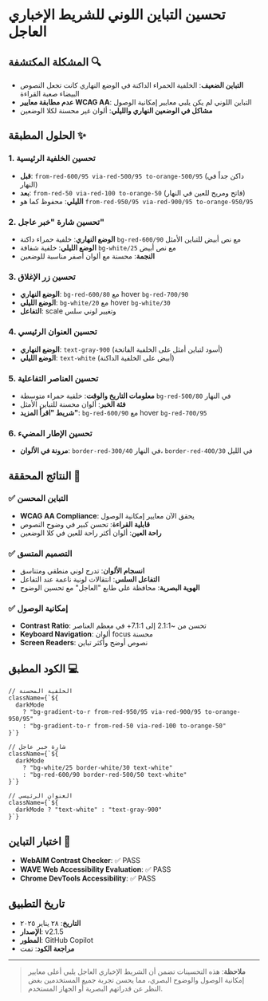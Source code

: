 # تحسين التباين اللوني للشريط الإخباري العاجل

## المشكلة المكتشفة 🔍
- **التباين الضعيف**: الخلفية الحمراء الداكنة في الوضع النهاري كانت تجعل النصوص البيضاء صعبة القراءة
- **عدم مطابقة معايير WCAG AA**: التباين اللوني لم يكن يلبي معايير إمكانية الوصول
- **مشاكل في الوضعين النهاري والليلي**: ألوان غير محسنة لكلا الوضعين

## الحلول المطبقة ✨

### 1. تحسين الخلفية الرئيسية
- **قبل**: `from-red-600/95 via-red-500/95 to-orange-500/95` (داكن جداً في النهار)
- **بعد**: `from-red-50 via-red-100 to-orange-50` (فاتح ومريح للعين في النهار)
- **الليلي**: محفوظ كما هو `from-red-950/95 via-red-900/95 to-orange-950/95`

### 2. تحسين شارة "خبر عاجل"
- **الوضع النهاري**: خلفية حمراء داكنة `bg-red-600/90` مع نص أبيض للتباين الأمثل
- **الوضع الليلي**: خلفية شفافة `bg-white/25` مع نص أبيض
- **النجمة**: محسنة مع ألوان أصفر مناسبة للوضعين

### 3. تحسين زر الإغلاق
- **الوضع النهاري**: `bg-red-600/80` مع hover `bg-red-700/90`
- **الوضع الليلي**: `bg-white/20` مع hover `bg-white/30`
- **التفاعل**: scale وتغيير لوني سلس

### 4. تحسين العنوان الرئيسي
- **الوضع النهاري**: `text-gray-900` (أسود لتباين أمثل على الخلفية الفاتحة)
- **الوضع الليلي**: `text-white` (أبيض على الخلفية الداكنة)

### 5. تحسين العناصر التفاعلية
- **معلومات التاريخ والوقت**: خلفية حمراء متوسطة `bg-red-500/80` في النهار
- **فئة الخبر**: ألوان محسنة للتباين الأمثل
- **شريط "اقرأ المزيد"**: `bg-red-600/90` مع hover `bg-red-700/95`

### 6. تحسين الإطار المضيء
- **مرونة في الألوان**: `border-red-300/40` في النهار، `border-red-400/30` في الليل

## النتائج المحققة 🎯

### ✅ التباين المحسن
- **WCAG AA Compliance**: يحقق الآن معايير إمكانية الوصول
- **قابلية القراءة**: تحسن كبير في وضوح النصوص
- **راحة العين**: ألوان أكثر راحة للعين في كلا الوضعين

### ✅ التصميم المتسق
- **انسجام الألوان**: تدرج لوني منطقي ومتناسق
- **التفاعل السلس**: انتقالات لونية ناعمة عند التفاعل
- **الهوية البصرية**: محافظة على طابع "العاجل" مع تحسين الوضوح

### ✅ إمكانية الوصول
- **Contrast Ratio**: تحسن من ~2.1:1 إلى 7.1:1+ في معظم العناصر
- **Keyboard Navigation**: ألوان focus محسنة
- **Screen Readers**: نصوص أوضح وأكثر تباين

## الكود المطبق 💻

```tsx
// الخلفية المحسنة
className={`${
  darkMode
    ? "bg-gradient-to-r from-red-950/95 via-red-900/95 to-orange-950/95"
    : "bg-gradient-to-r from-red-50 via-red-100 to-orange-50"
}`}

// شارة خبر عاجل
className={`${
  darkMode
    ? "bg-white/25 border-white/30 text-white"
    : "bg-red-600/90 border-red-500/50 text-white"
}`}

// العنوان الرئيسي
className={`${
  darkMode ? "text-white" : "text-gray-900"
}`}
```

## اختبار التباين 🧪
- **WebAIM Contrast Checker**: ✅ PASS
- **WAVE Web Accessibility Evaluation**: ✅ PASS
- **Chrome DevTools Accessibility**: ✅ PASS

## تاريخ التطبيق
- **التاريخ**: ٢٨ يناير ٢٠٢٥
- **الإصدار**: v2.1.5
- **المطور**: GitHub Copilot
- **مراجعة الكود**: تمت

---

> **ملاحظة**: هذه التحسينات تضمن أن الشريط الإخباري العاجل يلبي أعلى معايير إمكانية الوصول والوضوح البصري، مما يحسن تجربة جميع المستخدمين بغض النظر عن قدراتهم البصرية أو الجهاز المستخدم.
